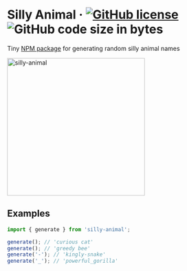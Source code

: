 # Silly Animal &middot; [![GitHub license](https://img.shields.io/badge/license-MIT-blue.svg)](https://github.com/iZemil/silly-animal/blob/main/LICENSE) ![GitHub code size in bytes](https://img.shields.io/github/languages/code-size/izemil/silly-animal)

Tiny [NPM package](https://www.npmjs.com/package/silly-animal) for generating random silly animal names

<img src="./logo.jpg" alt="silly-animal" height="320"/>

## Examples

```ts
import { generate } from 'silly-animal';

generate(); // 'curious cat'
generate(); // 'greedy bee'
generate('-'); // 'kingly-snake'
generate('_'); // 'powerful_gorilla'
```
